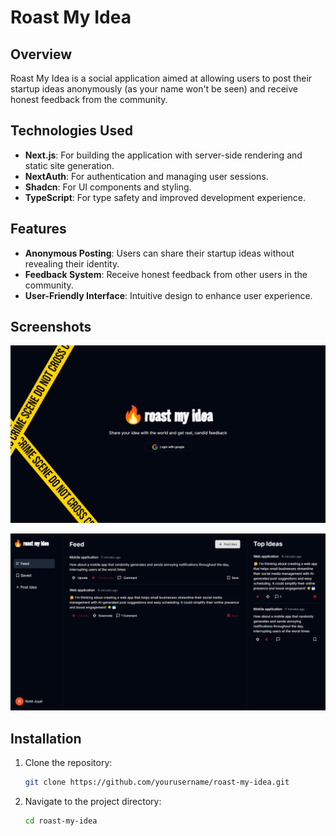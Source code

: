 # Roast My Idea

## Overview

Roast My Idea is a social application aimed at allowing users to post their startup ideas anonymously (as your name won't be seen) and receive honest feedback from the community.

## Technologies Used

- **Next.js**: For building the application with server-side rendering and static site generation.
- **NextAuth**: For authentication and managing user sessions.
- **Shadcn**: For UI components and styling.
- **TypeScript**: For type safety and improved development experience.

## Features

- **Anonymous Posting**: Users can share their startup ideas without revealing their identity.
- **Feedback System**: Receive honest feedback from other users in the community.
- **User-Friendly Interface**: Intuitive design to enhance user experience.

## Screenshots

![Screenshot 1](/public/images/login-meta.png)

![Screenshot 2](/public/images/home-meta.png)

## Installation

1. Clone the repository:

   ```bash
   git clone https://github.com/yourusername/roast-my-idea.git

   ```

2. Navigate to the project directory:

   ```bash
   cd roast-my-idea
   ```
